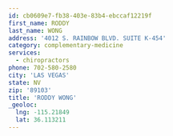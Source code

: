 ```yaml
---
id: cb0609e7-fb38-403e-83b4-ebccaf12219f
first_name: RODDY
last_name: WONG
address: '4012 S. RAINBOW BLVD. SUITE K-454'
category: complementary-medicine
services:
  - chiropractors
phone: 702-580-2580
city: 'LAS VEGAS'
state: NV
zip: '89103'
title: 'RODDY WONG'
_geoloc:
  lng: -115.21849
  lat: 36.113211
---
```

